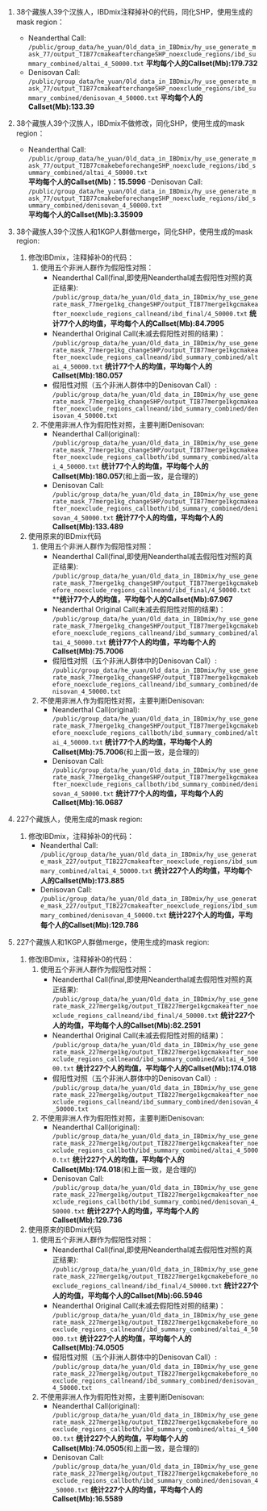 1. 38个藏族人39个汉族人，IBDmix注释掉补0的代码，同化SHP，使用生成的mask region：
    - Neanderthal Call:
    ```/public/group_data/he_yuan/Old_data_in_IBDmix/hy_use_generate_mask_77/output_TIB77cmakeafterchangeSHP_noexclude_regions/ibd_summary_combined/altai_4_50000.txt```
    **平均每个人的Callset(Mb):179.732**
    - Denisovan Call:
    ```/public/group_data/he_yuan/Old_data_in_IBDmix/hy_use_generate_mask_77/output_TIB77cmakeafterchangeSHP_noexclude_regions/ibd_summary_combined/denisovan_4_50000.txt```
    **平均每个人的Callset(Mb):133.39** 

2. 38个藏族人39个汉族人，IBDmix不做修改，同化SHP，使用生成的mask region：
    - Neanderthal Call:
    ```/public/group_data/he_yuan/Old_data_in_IBDmix/hy_use_generate_mask_77/output_TIB77cmakebeforechangeSHP_noexclude_regions/ibd_summary_combined/altai_4_50000.txt```  
    **平均每个人的Callset(Mb)：15.5996**
    -Denisovan Call:
    ```/public/group_data/he_yuan/Old_data_in_IBDmix/hy_use_generate_mask_77/output_TIB77cmakebeforechangeSHP_noexclude_regions/ibd_summary_combined/denisovan_4_50000.txt```  
    **平均每个人的Callset(Mb):3.35909**
2. 38个藏族人39个汉族人和1KGP人群做merge，同化SHP，使用生成的mask region:
    1. 修改IBDmix，注释掉补0的代码：
        1. 使用五个非洲人群作为假阳性对照：
            - Neanderthal Call(final,即使用Neanderthal减去假阳性对照的真正结果):
            ```/public/group_data/he_yuan/Old_data_in_IBDmix/hy_use_generate_mask_77merge1kg_changeSHP/output_TIB77merge1kgcmakeafter_noexclude_regions_callneand/ibd_final/4_50000.txt```
            **统计77个人的均值，平均每个人的Callset(Mb):84.7995**
            - Neanderthal Original Call(未减去假阳性对照的结果)：
            ```/public/group_data/he_yuan/Old_data_in_IBDmix/hy_use_generate_mask_77merge1kg_changeSHP/output_TIB77merge1kgcmakeafter_noexclude_regions_callneand/ibd_summary_combined/altai_4_50000.txt```
            **统计77个人的均值，平均每个人的Callset(Mb):180.057**
            - 假阳性对照（五个非洲人群体中的Denisovan Call）:
            ```/public/group_data/he_yuan/Old_data_in_IBDmix/hy_use_generate_mask_77merge1kg_changeSHP/output_TIB77merge1kgcmakeafter_noexclude_regions_callneand/ibd_summary_combined/denisovan_4_50000.txt```
        2. 不使用非洲人作为假阳性对照，主要判断Denisovan:
            - Neanderthal Call(original):
            ```/public/group_data/he_yuan/Old_data_in_IBDmix/hy_use_generate_mask_77merge1kg_changeSHP/output_TIB77merge1kgcmakeafter_noexclude_regions_callboth/ibd_summary_combined/altai_4_50000.txt```
            **统计77个人的均值，平均每个人的Callset(Mb):180.057**(和上面一致，是合理的)
            - Denisovan Call:
            ```/public/group_data/he_yuan/Old_data_in_IBDmix/hy_use_generate_mask_77merge1kg_changeSHP/output_TIB77merge1kgcmakeafter_noexclude_regions_callboth/ibd_summary_combined/denisovan_4_50000.txt```
            **统计77个人的均值，平均每个人的Callset(Mb):133.489**
    2. 使用原来的IBDmix代码
        1. 使用五个非洲人群作为假阳性对照：
            - Neanderthal Call(final,即使用Neanderthal减去假阳性对照的真正结果):
            ```/public/group_data/he_yuan/Old_data_in_IBDmix/hy_use_generate_mask_77merge1kg_changeSHP/output_TIB77merge1kgcmakebefore_noexclude_regions_callneand/ibd_final/4_50000.txt```
            ****统计77个人的均值，平均每个人的Callset(Mb):67.967**
            - Neanderthal Original Call(未减去假阳性对照的结果)：
            ```/public/group_data/he_yuan/Old_data_in_IBDmix/hy_use_generate_mask_77merge1kg_changeSHP/output_TIB77merge1kgcmakebefore_noexclude_regions_callneand/ibd_summary_combined/altai_4_50000.txt```
            **统计77个人的均值，平均每个人的Callset(Mb):75.7006**
            - 假阳性对照（五个非洲人群体中的Denisovan Call）:
            ```/public/group_data/he_yuan/Old_data_in_IBDmix/hy_use_generate_mask_77merge1kg_changeSHP/output_TIB77merge1kgcmakebefore_noexclude_regions_callneand/ibd_summary_combined/denisovan_4_50000.txt```
        2. 不使用非洲人作为假阳性对照，主要判断Denisovan:
            - Neanderthal Call(original):
            ```/public/group_data/he_yuan/Old_data_in_IBDmix/hy_use_generate_mask_77merge1kg_changeSHP/output_TIB77merge1kgcmakebefore_noexclude_regions_callboth/ibd_summary_combined/altai_4_50000.txt```
            **统计77个人的均值，平均每个人的Callset(Mb):75.7006**(和上面一致，是合理的)
            - Denisovan Call:
            ```/public/group_data/he_yuan/Old_data_in_IBDmix/hy_use_generate_mask_77merge1kg_changeSHP/output_TIB77merge1kgcmakeafter_noexclude_regions_callboth/ibd_summary_combined/denisovan_4_50000.txt```
            **统计77个人的均值，平均每个人的Callset(Mb):16.0687**
3. 227个藏族人，使用生成的mask region:
    1. 修改IBDmix，注释掉补0的代码：
        - Neanderthal Call:
        ```/public/group_data/he_yuan/Old_data_in_IBDmix/hy_use_generate_mask_227/output_TIB227cmakeafter_noexclude_regions/ibd_summary_combined/altai_4_50000.txt```
        **统计227个人的均值，平均每个人的Callset(Mb):173.885**
        - Denisovan Call:
        ```/public/group_data/he_yuan/Old_data_in_IBDmix/hy_use_generate_mask_227/output_TIB227cmakeafter_noexclude_regions/ibd_summary_combined/denisovan_4_50000.txt```
        **统计227个人的均值，平均每个人的Callset(Mb):129.786**

4. 227个藏族人和1KGP人群做merge，使用生成的mask region:
    1. 修改IBDmix，注释掉补0的代码：
        1. 使用五个非洲人群作为假阳性对照：
            - Neanderthal Call(final,即使用Neanderthal减去假阳性对照的真正结果):
            ```/public/group_data/he_yuan/Old_data_in_IBDmix/hy_use_generate_mask_227merge1kg/output_TIB227merge1kgcmakeafter_noexclude_regions_callneand/ibd_final/4_50000.txt```
            **统计227个人的均值，平均每个人的Callset(Mb):82.2591**
            - Neanderthal Original Call(未减去假阳性对照的结果)：
            ```/public/group_data/he_yuan/Old_data_in_IBDmix/hy_use_generate_mask_227merge1kg/output_TIB227merge1kgcmakeafter_noexclude_regions_callneand/ibd_summary_combined/altai_4_50000.txt```
            **统计227个人的均值，平均每个人的Callset(Mb):174.018**
            - 假阳性对照（五个非洲人群体中的Denisovan Call）:
            ```/public/group_data/he_yuan/Old_data_in_IBDmix/hy_use_generate_mask_227merge1kg/output_TIB227merge1kgcmakeafter_noexclude_regions_callneand/ibd_summary_combined/denisovan_4_50000.txt```
        2. 不使用非洲人作为假阳性对照，主要判断Denisovan:
            - Neanderthal Call(original):
            ```/public/group_data/he_yuan/Old_data_in_IBDmix/hy_use_generate_mask_227merge1kg/output_TIB227merge1kgcmakeafter_noexclude_regions_callboth/ibd_summary_combined/altai_4_50000.txt```
            **统计227个人的均值，平均每个人的Callset(Mb):174.018**(和上面一致，是合理的)
            - Denisovan Call:
            ```/public/group_data/he_yuan/Old_data_in_IBDmix/hy_use_generate_mask_227merge1kg/output_TIB227merge1kgcmakeafter_noexclude_regions_callboth/ibd_summary_combined/denisovan_4_50000.txt```
            **统计227个人的均值，平均每个人的Callset(Mb):129.736**
    2. 使用原来的IBDmix代码
        1. 使用五个非洲人群作为假阳性对照：
            - Neanderthal Call(final,即使用Neanderthal减去假阳性对照的真正结果):
            ```/public/group_data/he_yuan/Old_data_in_IBDmix/hy_use_generate_mask_227merge1kg/output_TIB227merge1kgcmakebefore_noexclude_regions_callneand/ibd_final/4_50000.txt```
            **统计227个人的均值，平均每个人的Callset(Mb):66.5946**
            - Neanderthal Original Call(未减去假阳性对照的结果)：
            ```/public/group_data/he_yuan/Old_data_in_IBDmix/hy_use_generate_mask_227merge1kg/output_TIB227merge1kgcmakebefore_noexclude_regions_callneand/ibd_summary_combined/altai_4_50000.txt```
            **统计227个人的均值，平均每个人的Callset(Mb):74.0505**
            - 假阳性对照（五个非洲人群体中的Denisovan Call）:
            ```/public/group_data/he_yuan/Old_data_in_IBDmix/hy_use_generate_mask_227merge1kg/output_TIB227merge1kgcmakebefore_noexclude_regions_callneand/ibd_summary_combined/denisovan_4_50000.txt```
        2. 不使用非洲人作为假阳性对照，主要判断Denisovan:
            - Neanderthal Call(original):
            ```/public/group_data/he_yuan/Old_data_in_IBDmix/hy_use_generate_mask_227merge1kg/output_TIB227merge1kgcmakebefore_noexclude_regions_callboth/ibd_summary_combined/altai_4_50000.txt```
            **统计227个人的均值，平均每个人的Callset(Mb):74.0505**(和上面一致，是合理的)
            - Denisovan Call:
            ```/public/group_data/he_yuan/Old_data_in_IBDmix/hy_use_generate_mask_227merge1kg/output_TIB227merge1kgcmakebefore_noexclude_regions_callboth/ibd_summary_combined/denisovan_4_50000.txt```
            **统计227个人的均值，平均每个人的Callset(Mb):16.5589**
    
